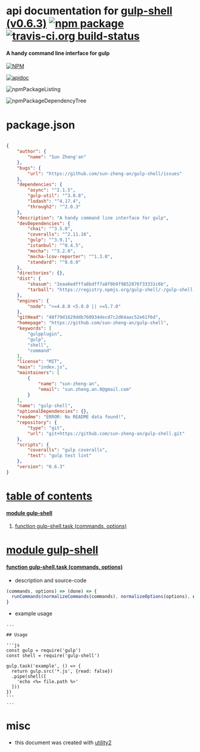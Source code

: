 # api documentation for  [gulp-shell (v0.6.3)](https://github.com/sun-zheng-an/gulp-shell)  [![npm package](https://img.shields.io/npm/v/npmdoc-gulp-shell.svg?style=flat-square)](https://www.npmjs.org/package/npmdoc-gulp-shell) [![travis-ci.org build-status](https://api.travis-ci.org/npmdoc/node-npmdoc-gulp-shell.svg)](https://travis-ci.org/npmdoc/node-npmdoc-gulp-shell)
#### A handy command line interface for gulp

[![NPM](https://nodei.co/npm/gulp-shell.png?downloads=true)](https://www.npmjs.com/package/gulp-shell)

[![apidoc](https://npmdoc.github.io/node-npmdoc-gulp-shell/build/screenCapture.buildNpmdoc.browser.%252Fhome%252Ftravis%252Fbuild%252Fnpmdoc%252Fnode-npmdoc-gulp-shell%252Ftmp%252Fbuild%252Fapidoc.html.png)](https://npmdoc.github.io/node-npmdoc-gulp-shell/build/apidoc.html)

![npmPackageListing](https://npmdoc.github.io/node-npmdoc-gulp-shell/build/screenCapture.npmPackageListing.svg)

![npmPackageDependencyTree](https://npmdoc.github.io/node-npmdoc-gulp-shell/build/screenCapture.npmPackageDependencyTree.svg)



# package.json

```json

{
    "author": {
        "name": "Sun Zheng'an"
    },
    "bugs": {
        "url": "https://github.com/sun-zheng-an/gulp-shell/issues"
    },
    "dependencies": {
        "async": "^2.1.5",
        "gulp-util": "^3.0.8",
        "lodash": "^4.17.4",
        "through2": "^2.0.3"
    },
    "description": "A handy command line interface for gulp",
    "devDependencies": {
        "chai": "^3.5.0",
        "coveralls": "^2.11.16",
        "gulp": "^3.9.1",
        "istanbul": "^0.4.5",
        "mocha": "^3.2.0",
        "mocha-lcov-reporter": "^1.3.0",
        "standard": "^8.6.0"
    },
    "directories": {},
    "dist": {
        "shasum": "2eaa6edfffa8bdff7a8f0b9f9852876f33331c6b",
        "tarball": "https://registry.npmjs.org/gulp-shell/-/gulp-shell-0.6.3.tgz"
    },
    "engines": {
        "node": ">=4.8.0 <5.0.0 || >=5.7.0"
    },
    "gitHead": "48f79d1629ddb760934decd7c2d64aac52e61f6d",
    "homepage": "https://github.com/sun-zheng-an/gulp-shell",
    "keywords": [
        "gulpplugin",
        "gulp",
        "shell",
        "command"
    ],
    "license": "MIT",
    "main": "index.js",
    "maintainers": [
        {
            "name": "sun-zheng-an",
            "email": "sun.zheng.an.0@gmail.com"
        }
    ],
    "name": "gulp-shell",
    "optionalDependencies": {},
    "readme": "ERROR: No README data found!",
    "repository": {
        "type": "git",
        "url": "git+https://github.com/sun-zheng-an/gulp-shell.git"
    },
    "scripts": {
        "coveralls": "gulp coveralls",
        "test": "gulp test lint"
    },
    "version": "0.6.3"
}
```



# <a name="apidoc.tableOfContents"></a>[table of contents](#apidoc.tableOfContents)

#### [module gulp-shell](#apidoc.module.gulp-shell)
1.  [function <span class="apidocSignatureSpan">gulp-shell.</span>task (commands, options)](#apidoc.element.gulp-shell.task)



# <a name="apidoc.module.gulp-shell"></a>[module gulp-shell](#apidoc.module.gulp-shell)

#### <a name="apidoc.element.gulp-shell.task"></a>[function <span class="apidocSignatureSpan">gulp-shell.</span>task (commands, options)](#apidoc.element.gulp-shell.task)
- description and source-code
```javascript
(commands, options) => (done) => {
  runCommands(normalizeCommands(commands), normalizeOptions(options), null, done)
}
```
- example usage
```shell
...

## Usage

'''js
const gulp = require('gulp')
const shell = require('gulp-shell')

gulp.task('example', () => {
  return gulp.src('*.js', {read: false})
  .pipe(shell([
    'echo <%= file.path %>'
  ]))
})
'''
...
```



# misc
- this document was created with [utility2](https://github.com/kaizhu256/node-utility2)
